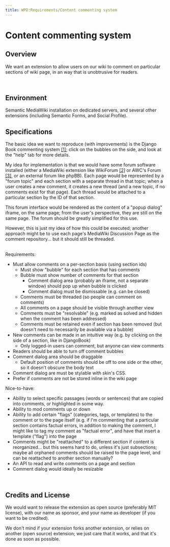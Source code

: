 ```yaml
---
title: WPD:Requirements/Content commenting system
---
```

<h1><span class="mw-headline" id="Content_commenting_system">Content commenting system</span></h1>
<h2><span class="mw-headline" id="Overview">Overview</span></h2>
<p>We want an extension to allow users on our wiki to comment on particular sections of wiki page, in an way that is unobtrusive for readers.
</p><p><br />
</p>
<h2><span class="mw-headline" id="Environment">Environment</span></h2>
<p>Semantic MediaWiki installation on dedicated servers, and several other extensions (including Semantic Forms, and Social Profile).
</p>
<h2><span class="mw-headline" id="Specifications">Specifications</span></h2>
<p>The basic idea we want to reproduce (with improvements) is the Django Book commenting system <a rel="nofollow" class="external autonumber" href="http://djangobook.com/en/2.0/chapter02/">[1]</a>; click on the bubbles on the side, and look at the "help" tab for more details.
</p><p>My idea for implementation is that we would have some forum software installed (either a MediaWiki extension like WikiForum <a class="external autonumber" href="http://www.mediawiki.org/wiki/Extension:WikiForum">[2]</a> or AWC's Forum <a class="external autonumber" href="http://www.mediawiki.org/wiki/Extension:AWC%27s_Forum">[3]</a>, or an external forum like phpBB). Each page would be represented by a "forum topic" and each section with a separate thread in that topic; when a user creates a new comment, it creates a new thread (and a new topic, if no comments exist for that page). Each thread would be attached to a particular section by the ID of that section.
</p><p>This forum interface would be rendered as the content of a "popup dialog" iframe, on the same page; from the user's perspective, they are still on the same page. The forum should be greatly simplified for this use.
</p><p>However, this is just my idea of how this could be executed; another approach might be to use each page's MediaWiki Discussion Page as the comment repository... but it should still be threaded.
</p><p><br />
Requirements:
</p>
<ul><li> Must allow comments on a per-section basis (using section ids)
<ul><li> Must show "bubble" for each section that has comments</li>
<li> Bubble must show number of comments for that section
<ul><li> Comment dialog area (probably an iframe, not a separate window) should pop up when bubble is clicked</li>
<li> Comment dialog must be dismissable (e.g. can be closed)</li></ul></li>
<li> Comments must be threaded (so people can comment on comments)</li>
<li> All comments on a page should be visible through another view</li>
<li> Comments must be "resolvable" (e.g. marked as solved and hidden when the comment has been addressed)</li>
<li> Comments must be retained even if section has been removed (but doesn't need to necessarily be available via a bubble)</li></ul></li>
<li> New comments can be made in an intuitive way (e.g. by clicking on the side of a section, like in DjangoBook)
<ul><li> Only logged-in users can comment, but anyone can view comments</li></ul></li>
<li> Readers should be able to turn off comment bubbles</li>
<li> Comment dialog area should be draggable
<ul><li> Default position of comments should be off to one side or the other, so it doesn't obscure the body text</li></ul></li>
<li> Comment dialog are must be stylable with skin's CSS.</li>
<li> Prefer if comments are not be stored inline in the wiki page</li></ul>
<p>Nice-to-have:
</p>
<ul><li> Ability to select specific passages (words or sentences) that are copied into comments, or highlighted in some way.</li>
<li> Ability to mod comments up or down</li>
<li> Ability to add certain "flags" (categories, tags, or templates) to the comment or to the page itself (e.g. if I'm commenting that a particular section contains factual errors, in addition to making the comment, I might like to tag my comment as "factual error", and have that insert a template ("flag") into the page</li>
<li> Comments might be "reattached" to a different section if content is reorganized... but this seems hard to do, unless it's just subsections; maybe all orphaned comments should be raised to the page level, and can be reattached to another section manually?</li>
<li> An API to read and write comments on a page and section</li>
<li> Comment dialog would ideally be resizable</li></ul>
<p><br />
</p>
<h2><span class="mw-headline" id="Credits_and_License">Credits and License</span></h2>
<p>We would want to release the extension as open source (preferably MIT license), with our name as sponsor, and your name as developer (if you want to be credited).
</p><p>We don't mind if your extension forks another extension, or relies on another (open source) extension; we just care that it works, and that it's done as soon as possible.
</p>
<!-- Saved in parser cache with key wpwiki:pcache:idhash:7712-0!*!*!!*!*!*!esi=1 and timestamp 20150731183737 and revision id 50227
 -->
